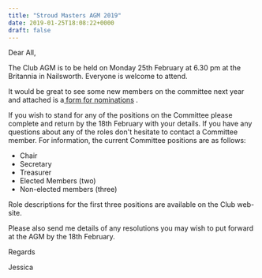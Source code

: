 ```yaml
---
title: "Stroud Masters AGM 2019"
date: 2019-01-25T18:08:22+0000
draft: false
---
```

Dear All,

The Club AGM is to be held on Monday 25th February at 6.30 pm at the Britannia in Nailsworth. Everyone is welcome to attend.

It would be great to see some new members on the committee next year and attached is a[ form for nominations](https://drive.google.com/open?id=0B0A6mk29Mn16MVJqQ0FIUmtDQWVMRGdCQUhmNXlyRTc2czA4) .

If you wish to stand for any of the positions on the Committee please complete and return by the 18th February with your details. If you have any questions about any of the roles don't hesitate to contact a Committee member. For information, the current Committee positions are as follows:

- Chair
- Secretary
- Treasurer
- Elected Members (two)
- Non-elected members (three)


Role descriptions for the first three positions are available on the Club web-site.

Please also send me details of any resolutions you may wish to put forward at the AGM by the 18th February.

Regards

Jessica

